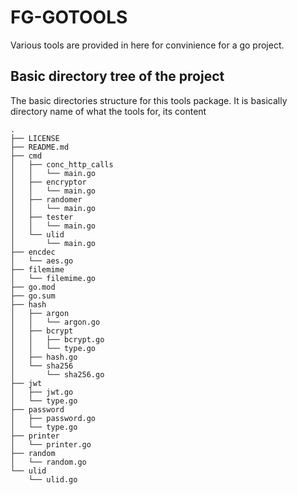 # FG-GOTOOLS
Various tools are provided in here for convinience for a go project. 

## Basic directory tree of the project
The basic directories structure for this tools package. It is basically directory name of what the tools for, its content
```
.
├── LICENSE
├── README.md
├── cmd
│   ├── conc_http_calls
│   │   └── main.go
│   ├── encryptor
│   │   └── main.go
│   ├── randomer
│   │   └── main.go
│   ├── tester
│   │   └── main.go
│   └── ulid
│       └── main.go
├── encdec
│   └── aes.go
├── filemime
│   └── filemime.go
├── go.mod
├── go.sum
├── hash
│   ├── argon
│   │   └── argon.go
│   ├── bcrypt
│   │   ├── bcrypt.go
│   │   └── type.go
│   ├── hash.go
│   └── sha256
│       └── sha256.go
├── jwt
│   ├── jwt.go
│   └── type.go
├── password
│   ├── password.go
│   └── type.go
├── printer
│   └── printer.go
├── random
│   └── random.go
└── ulid
    └── ulid.go
```
